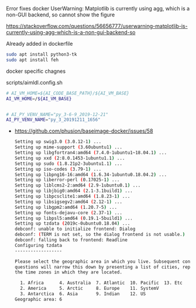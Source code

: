 

Error fixes
docker UserWarning: Matplotlib is currently using agg, which is a non-GUI backend, so cannot show the figure

https://stackoverflow.com/questions/56656777/userwarning-matplotlib-is-currently-using-agg-which-is-a-non-gui-backend-so

Already added in dockerfile
```bash
sudo apt install python3-tk
sudo apt install feh
```
docker specific chagnes

scripts/aimldl.config.sh

```bash
# AI_VM_HOME=${AI_CODE_BASE_PATH}/${AI_VM_BASE}
AI_VM_HOME=/${AI_VM_BASE}


# AI_PY_VENV_NAME="py_3-6-9_2019-12-21"
AI_PY_VENV_NAME="py_3_20191211_1656"
```

* https://github.com/phusion/baseimage-docker/issues/58
    ```bash
    Setting up swig3.0 (3.0.12-1) ...
    Setting up mime-support (3.60ubuntu1) ...
    Setting up libgfortran4:amd64 (7.4.0-1ubuntu1~18.04.1) ...
    Setting up xxd (2:8.0.1453-1ubuntu1.1) ...
    Setting up sudo (1.8.21p2-3ubuntu1.1) ...
    Setting up iso-codes (3.79-1) ...
    Setting up libpng16-16:amd64 (1.6.34-1ubuntu0.18.04.2) ...
    Setting up liberror-perl (0.17025-1) ...
    Setting up liblcms2-2:amd64 (2.9-1ubuntu0.1) ...
    Setting up libjbig0:amd64 (2.1-3.1build1) ...
    Setting up libpcsclite1:amd64 (1.8.23-1) ...
    Setting up libsigsegv2:amd64 (2.12-1) ...
    Setting up libgpm2:amd64 (1.20.7-5) ...
    Setting up fonts-dejavu-core (2.37-1) ...
    Setting up libpsl5:amd64 (0.19.1-5build1) ...
    Setting up tzdata (2019c-0ubuntu0.18.04) ...
    debconf: unable to initialize frontend: Dialog
    debconf: (TERM is not set, so the dialog frontend is not usable.)
    debconf: falling back to frontend: Readline
    Configuring tzdata
    ------------------

    Please select the geographic area in which you live. Subsequent configuration
    questions will narrow this down by presenting a list of cities, representing
    the time zones in which they are located.

      1. Africa      4. Australia  7. Atlantic  10. Pacific  13. Etc
      2. America     5. Arctic     8. Europe    11. SystemV
      3. Antarctica  6. Asia       9. Indian    12. US
    Geographic area: 6
    ```